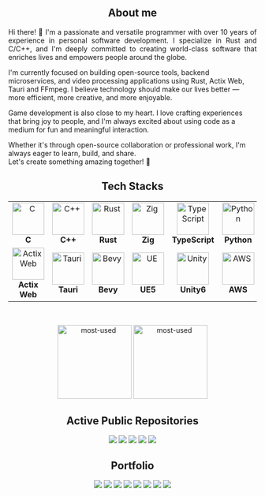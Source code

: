 <h2 align="center">About me</h2>
<p align="justify">
Hi there! 👋  
I'm a passionate and versatile programmer with over 10 years of experience in personal software development. I specialize in Rust and C/C++, and I'm deeply committed to creating world-class software that enriches lives and empowers people around the globe.

I'm currently focused on building open-source tools, backend microservices, and video processing applications using Rust, Actix Web, Tauri and FFmpeg. I believe technology should make our lives better — more efficient, more creative, and more enjoyable.

Game development is also close to my heart. I love crafting experiences that bring joy to people, and I'm always excited about using code as a medium for fun and meaningful interaction.

Whether it's through open-source collaboration or professional work, I'm always eager to learn, build, and share.  
Let's create something amazing together! 🚀
</p>
<h2 align="center">Tech Stacks</h2>
<table align="center">
   <tr>
      <td align="center"><img src="https://skillicons.dev/icons?i=c" alt="C" width="65" height="65" /><br><b>C</b></td>
      <td align="center"><img src="https://skillicons.dev/icons?i=cpp" alt="C++" width="65" height="65" /><br><b>C++</b></td>
      <td align="center"><img src="https://skillicons.dev/icons?i=rust" alt="Rust" width="65" height="65" /><br><b>Rust</b></td>
      <td align="center"><img src="https://skillicons.dev/icons?i=zig" alt="Zig" width="65" height="65" /><br><b>Zig</b></td>
      <td align="center"><img src="https://skillicons.dev/icons?i=ts" alt="TypeScript" width="65" height="65" /><br><b>TypeScript</b></td>
      <td align="center"><img src="https://skillicons.dev/icons?i=py" alt="Python" width="65" height="65" /><br><b>Python</b></td>
   </tr>
   <tr>
      <td align="center"><img src="https://skillicons.dev/icons?i=actix" alt="Actix Web" width="65" height="65" /><br><b>Actix Web</b></td>
      <td align="center"><img src="https://skillicons.dev/icons?i=tauri" alt="Tauri" width="65" height="65" /><br><b>Tauri</b></td>
      <td align="center"><img src="https://skillicons.dev/icons?i=bevy" alt="Bevy" width="65" height="65" /><br><b>Bevy</b></td>
      <td align="center"><img src="https://skillicons.dev/icons?i=unrealengine" alt="UE" width="65" height="65" /><br><b>UE5</b></td>
      <td align="center"><img src="https://skillicons.dev/icons?i=unity" alt="Unity" width="65" height="65" /><br><b>Unity6</b></td>
      <td align="center"><img src="https://skillicons.dev/icons?i=aws" alt="AWS" width="65" height="65" /><br><b>AWS</b></td>
   </tr>
</table>
<br>

<p align="center">
   <img alt="most-used" height="150px" src="https://github-readme-stats.vercel.app/api/top-langs/?username=itsakeyfut&layout=compact&theme=radical" />
   <img alt="most-used" height="150px" src="https://github-readme-stats.vercel.app/api?username=itsakeyfut&layout=compact&theme=radical" />
</p>

<h2 align="center">Active Public Repositories</h2>
<div align="center">
<a href="https://github.com/yomi-os/yomi"><img src="https://github-readme-stats.vercel.app/api/pin/?username=yomi-os&repo=yomi&theme=dark"></a>
<a href="https://github.com/itsakeyfut/zero-os"><img src="https://github-readme-stats.vercel.app/api/pin/?username=itsakeyfut&repo=zero-os&theme=dark"></a>
<a href="https://github.com/itsakeyfut/sonic-flow"><img src="https://github-readme-stats.vercel.app/api/pin/?username=itsakeyfut&repo=sonic-flow&theme=dark"></a>
<a href="https://github.com/itsakeyfut/zarc"><img src="https://github-readme-stats.vercel.app/api/pin/?username=itsakeyfut&repo=zarc&theme=dark"></a>
<a href="https://github.com/itsakeyfut/ascii-term"><img src="https://github-readme-stats.vercel.app/api/pin/?username=itsakeyfut&repo=ascii-term&theme=dark"></a>
</div>

<h2 align="center">Portfolio</h2>
<div align="center">
<a href="https://github.com/itsakeyfut/zero-os"><img src="https://github-readme-stats.vercel.app/api/pin/?username=itsakeyfut&repo=zero-os&theme=dark"></a>
<a href="https://github.com/itsakeyfut/ota"><img src="https://github-readme-stats.vercel.app/api/pin/?username=itsakeyfut&repo=ota&theme=dark"></a>
<a href="https://github.com/itsakeyfut/video-editor"><img src="https://github-readme-stats.vercel.app/api/pin/?username=itsakeyfut&repo=video-editor&theme=dark"></a>
<a href="https://github.com/itsakeyfut/rustrix"><img src="https://github-readme-stats.vercel.app/api/pin/?username=itsakeyfut&repo=rustrix&theme=dark"></a>
<a href="https://github.com/itsakeyfut/reversi"><img src="https://github-readme-stats.vercel.app/api/pin/?username=itsakeyfut&repo=reversi&theme=dark"></a>
<a href="https://github.com/itsakeyfut/ascii-term"><img src="https://github-readme-stats.vercel.app/api/pin/?username=itsakeyfut&repo=ascii-term&theme=dark"></a>
<a href="https://github.com/itsakeyfut/zig-which"><img src="https://github-readme-stats.vercel.app/api/pin/?username=itsakeyfut&repo=zig-which&theme=dark"></a>
<a href="https://github.com/itsakeyfut/zig-curl"><img src="https://github-readme-stats.vercel.app/api/pin/?username=itsakeyfut&repo=zig-curl&theme=dark"></a>
</div>
